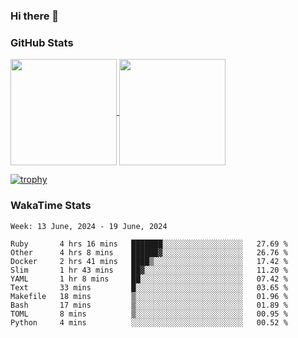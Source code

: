 ### Hi there 👋

### GitHub Stats

<a href="https://github.com/anuraghazra/github-readme-stats">
  <img align="center" height="170px" src="https://github-readme-stats.vercel.app/api/top-langs/?username=tksfjt1024&layout=compact&count_private=true&show_icons=true&show_icons=true&theme=graywhite" />
</a>
<a href="https://github.com/anuraghazra/github-readme-stats">
  <img align="center" height="170px" src="https://github-readme-stats.vercel.app/api?username=tksfjt1024&count_private=true&show_icons=true&show_icons=true&theme=graywhite" />
</a>

[![trophy](https://github-profile-trophy.vercel.app/?username=tksfjt1024)](https://github.com/ryo-ma/github-profile-trophy)

### WakaTime Stats

<!--START_SECTION:waka-->
```text
Week: 13 June, 2024 - 19 June, 2024

Ruby       4 hrs 16 mins   ███████░░░░░░░░░░░░░░░░░░   27.69 % 
Other      4 hrs 8 mins    ██████▓░░░░░░░░░░░░░░░░░░   26.76 % 
Docker     2 hrs 41 mins   ████▒░░░░░░░░░░░░░░░░░░░░   17.42 % 
Slim       1 hr 43 mins    ██▓░░░░░░░░░░░░░░░░░░░░░░   11.20 % 
YAML       1 hr 8 mins     ██░░░░░░░░░░░░░░░░░░░░░░░   07.42 % 
Text       33 mins         █░░░░░░░░░░░░░░░░░░░░░░░░   03.65 % 
Makefile   18 mins         ▒░░░░░░░░░░░░░░░░░░░░░░░░   01.96 % 
Bash       17 mins         ▒░░░░░░░░░░░░░░░░░░░░░░░░   01.89 % 
TOML       8 mins          ▒░░░░░░░░░░░░░░░░░░░░░░░░   00.95 % 
Python     4 mins          ░░░░░░░░░░░░░░░░░░░░░░░░░   00.52 % 
```
<!--END_SECTION:waka-->
